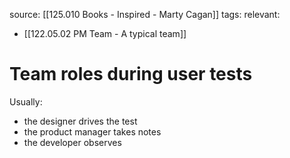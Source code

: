 source: [[125.010 Books - Inspired - Marty Cagan]]
tags:
relevant:
- [[122.05.02 PM Team - A typical team]]

# Team roles during user tests

Usually:
- the designer drives the test
- the product manager takes notes
- the developer observes

